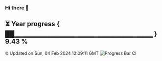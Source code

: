 ### Hi there 👋
⏳ Year progress { ██▁▁▁▁▁▁▁▁▁▁▁▁▁▁▁▁▁▁▁▁▁▁▁▁▁▁▁▁ } 9.43 %
---
⏰ Updated on Sun, 04 Feb 2024 12:09:11 GMT
![Progress Bar CI](https://github.com/Moyi321/Moyi321/workflows/Progress%20Bar%20CI/badge.svg)
